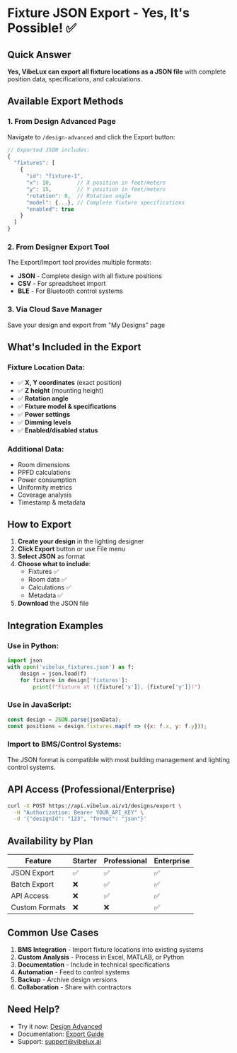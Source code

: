 # Fixture JSON Export - Yes, It's Possible! ✅

## Quick Answer
**Yes, VibeLux can export all fixture locations as a JSON file** with complete position data, specifications, and calculations.

## Available Export Methods

### 1. **From Design Advanced Page** 
Navigate to `/design-advanced` and click the Export button:
```javascript
// Exported JSON includes:
{
  "fixtures": [
    {
      "id": "fixture-1",
      "x": 10,        // X position in feet/meters
      "y": 15,        // Y position in feet/meters
      "rotation": 0,  // Rotation angle
      "model": {...}, // Complete fixture specifications
      "enabled": true
    }
  ]
}
```

### 2. **From Designer Export Tool**
The Export/Import tool provides multiple formats:
- **JSON** - Complete design with all fixture positions
- **CSV** - For spreadsheet import
- **BLE** - For Bluetooth control systems

### 3. **Via Cloud Save Manager**
Save your design and export from "My Designs" page

## What's Included in the Export

### Fixture Location Data:
- ✅ **X, Y coordinates** (exact position)
- ✅ **Z height** (mounting height)
- ✅ **Rotation angle**
- ✅ **Fixture model & specifications**
- ✅ **Power settings**
- ✅ **Dimming levels**
- ✅ **Enabled/disabled status**

### Additional Data:
- Room dimensions
- PPFD calculations
- Power consumption
- Uniformity metrics
- Coverage analysis
- Timestamp & metadata

## How to Export

1. **Create your design** in the lighting designer
2. **Click Export** button or use File menu
3. **Select JSON** as format
4. **Choose what to include**:
   - Fixtures ✅
   - Room data ✅
   - Calculations ✅
   - Metadata ✅
5. **Download** the JSON file

## Integration Examples

### Use in Python:
```python
import json
with open('vibelux_fixtures.json') as f:
    design = json.load(f)
    for fixture in design['fixtures']:
        print(f"Fixture at ({fixture['x']}, {fixture['y']})")
```

### Use in JavaScript:
```javascript
const design = JSON.parse(jsonData);
const positions = design.fixtures.map(f => ({x: f.x, y: f.y}));
```

### Import to BMS/Control Systems:
The JSON format is compatible with most building management and lighting control systems.

## API Access (Professional/Enterprise)

```bash
curl -X POST https://api.vibelux.ai/v1/designs/export \
  -H "Authorization: Bearer YOUR_API_KEY" \
  -d '{"designId": "123", "format": "json"}'
```

## Availability by Plan

| Feature | Starter | Professional | Enterprise |
|---------|---------|--------------|------------|
| JSON Export | ✅ | ✅ | ✅ |
| Batch Export | ❌ | ✅ | ✅ |
| API Access | ❌ | ✅ | ✅ |
| Custom Formats | ❌ | ❌ | ✅ |

## Common Use Cases

1. **BMS Integration** - Import fixture locations into existing systems
2. **Custom Analysis** - Process in Excel, MATLAB, or Python
3. **Documentation** - Include in technical specifications
4. **Automation** - Feed to control systems
5. **Backup** - Archive design versions
6. **Collaboration** - Share with contractors

## Need Help?

- Try it now: [Design Advanced](/design-advanced)
- Documentation: [Export Guide](/docs/export-formats)
- Support: support@vibelux.ai